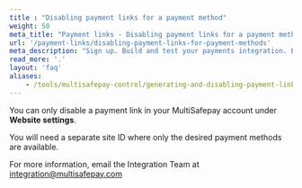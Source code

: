 ```yaml
---
title : "Disabling payment links for a payment method"
weight: 50
meta_title: "Payment links - Disabling payment links for a payment method - MultiSafepay Docs"
url: '/payment-links/disabling-payment-links-for-payment-methods'
meta_description: "Sign up. Build and test your payments integration. Explore our products and services. Use our API reference, SDKs, and wrappers. Get support."
read_more: '.'
layout: 'faq'
aliases:
    - /tools/multisafepay-control/generating-and-disabling-payment-links
---
```


You can only disable a payment link in your MultiSafepay account under **Website settings**. 

You will need a separate site ID where only the desired payment methods are available. 

For more information, email the Integration Team at <integration@multisafepay.com>
